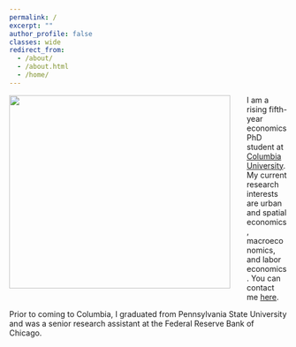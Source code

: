 ```yaml
---
permalink: /
excerpt: ""
author_profile: false
classes: wide
redirect_from: 
  - /about/
  - /about.html
  - /home/
---
```




<img src="/images/easton.png" width="400" height="350" style= "float: left; padding: 0px 30px 10px 0px"/> 



I am a rising fifth-year economics PhD student at [Columbia University](https://econ.columbia.edu/). My current research interests are urban and spatial economics, macroeconomics, and labor economics. You can contact me [here](me2713@columbia.edu).

Prior to coming to Columbia, I graduated from Pennsylvania State University and was a senior research assistant at the Federal Reserve Bank of Chicago.








